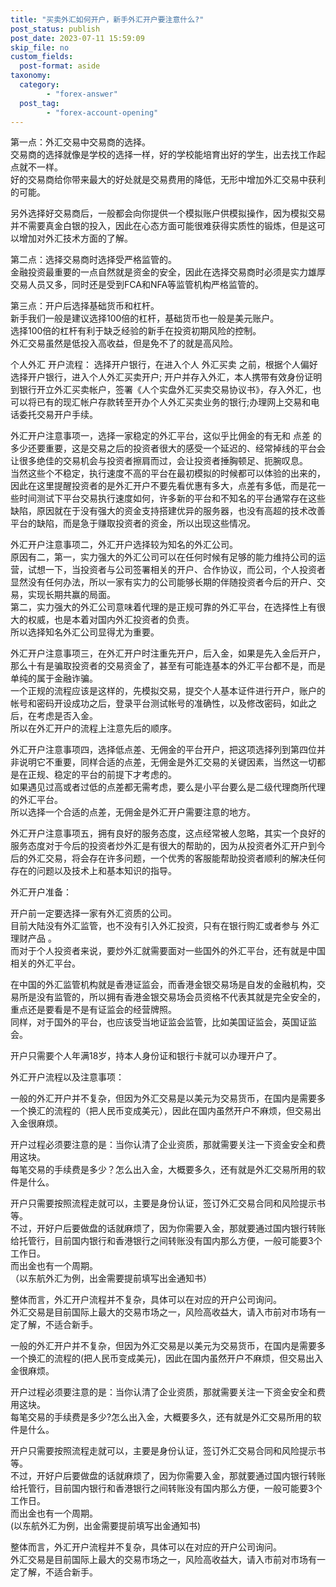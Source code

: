 ```yaml
---
title: "买卖外汇如何开户，新手外汇开户要注意什么?"
post_status: publish
post_date: 2023-07-11 15:59:09
skip_file: no
custom_fields: 
  post-format: aside
taxonomy:
  category:
        - "forex-answer"
  post_tag:
        - "forex-account-opening"
---
```


第一点：外汇交易中交易商的选择。  
交易商的选择就像是学校的选择一样，好的学校能培育出好的学生，出去找工作起点就不一样。  
好的交易商给你带来最大的好处就是交易费用的降低，无形中增加外汇交易中获利的可能。

另外选择好交易商后，一般都会向你提供一个模拟账户供模拟操作，因为模拟交易并不需要真金白银的投入，因此在心态方面可能很难获得实质性的锻炼，但是这可以增加对外汇技术方面的了解。

第二点：选择交易商时选择受严格监管的。  
金融投资最重要的一点自然就是资金的安全，因此在选择交易商时必须是实力雄厚交易人员又多，同时还是受到FCA和NFA等监管机构严格监管的。

第三点：开户后选择基础货币和杠杆。  
新手我们一般是建议选择100倍的杠杆，基础货币也一般是美元账户。  
选择100倍的杠杆有利于缺乏经验的新手在投资初期风险的控制。  
外汇交易虽然是低投入高收益，但是免不了的就是高风险。

个人外汇 开户流程： 选择开户银行，在进入个人 外汇买卖 之前，根据个人偏好选择开户银行，进入个人外汇买卖开户; 开户并存入外汇，本人携带有效身份证明到银行开立外汇买卖帐户，签署《人个实盘外汇买卖交易协议书》，存入外汇，也可以将已有的现汇帐户存款转至开办个人外汇买卖业务的银行;办理网上交易和电话委托交易开户手续。

外汇开户注意事项一，选择一家稳定的外汇平台，这似乎比佣金的有无和 点差 的多少还要重要，这是交易之后的投资者很大的感受一个延迟的、经常掉线的平台会让很多绝佳的交易机会与投资者擦肩而过，会让投资者捶胸顿足、扼腕叹息。  
当然这些个不稳定，执行速度不高的平台在最初模拟的时候都可以体验的出来的，因此在这里提醒投资者的是外汇开户不要先看优惠有多大，点差有多低，而是花一些时间测试下平台交易执行速度如何，许多新的平台和不知名的平台通常存在这些缺陷，原因就在于没有强大的资金支持搭建优异的服务器，也没有高超的技术改善平台的缺陷，而是急于赚取投资者的资金，所以出现这些情况。

外汇开户注意事项二，外汇开户选择较为知名的外汇公司。  
原因有二，第一，实力强大的外汇公司可以在任何时候有足够的能力维持公司的运营，试想一下，当投资者与公司签署相关的开户、合作协议，而公司，个人投资者显然没有任何办法，所以一家有实力的公司能够长期的伴随投资者今后的开户、交易，实现长期共赢的局面。  
第二，实力强大的外汇公司意味着代理的是正规可靠的外汇平台，在选择性上有很大的权威，也是本着对国内外汇投资者的负责。  
所以选择知名外汇公司显得尤为重要。

外汇开户注意事项三，在外汇开户时注重先开户，后入金，如果是先入金后开户，那么十有是骗取投资者的交易资金了，甚至有可能连基本的外汇平台都不是，而是单纯的属于金融诈骗。  
一个正规的流程应该是这样的，先模拟交易，提交个人基本证件进行开户，账户的帐号和密码开设成功之后，登录平台测试帐号的准确性，以及修改密码，如此之后，在考虑是否入金。  
所以在外汇开户的流程上注意先后的顺序。

外汇开户注意事项四，选择低点差、无佣金的平台开户，把这项选择列到第四位并非说明它不重要，同样合适的点差，无佣金是外汇交易的关键因素，当然这一切都是在正规、稳定的平台的前提下才考虑的。  
如果遇见过高或者过低的点差都无需考虑，要么是小平台要么是二级代理商所代理的外汇平台。  
所以选择一个合适的点差，无佣金是外汇开户需要注意的地方。

外汇开户注意事项五，拥有良好的服务态度，这点经常被人忽略，其实一个良好的服务态度对于今后的投资者炒外汇是有很大的帮助的，因为从投资者外汇开户到今后的外汇交易，将会存在许多问题，一个优秀的客服能帮助投资者顺利的解决任何存在的问题以及技术上和基本知识的指导。

外汇开户准备：

开户前一定要选择一家有外汇资质的公司。  
目前大陆没有外汇监管，也不没有引入外汇投资，只有在银行购汇或者参与 外汇理财产品 。  
而对于个人投资者来说，要炒外汇就需要面对一些国外的外汇平台，还有就是中国相关的外汇平台。

在中国的外汇监管机构就是香港证监会，而香港金银交易场是自发的金融机构，交易所是没有监管的，所以拥有香港金银交易场会员资格不代表其就是完全安全的，重点还是要看是不是有证监会的经营牌照。  
同样，对于国外的平台，也应该受当地证监会监管，比如美国证监会，英国证监会。

开户只需要个人年满18岁，持本人身份证和银行卡就可以办理开户了。

外汇开户流程以及注意事项：

一般的外汇开户并不复杂，但因为外汇交易是以美元为交易货币，在国内是需要多一个换汇的流程的（把人民币变成美元），因此在国内虽然开户不麻烦，但交易出入金很麻烦。

开户过程必须要注意的是：当你认清了企业资质，那就需要关注一下资金安全和费用这块。  
每笔交易的手续费是多少？怎么出入金，大概要多久，还有就是外汇交易所用的软件是什么。

开户只需要按照流程走就可以，主要是身份认证，签订外汇交易合同和风险提示书等。  
不过，开好户后要做盘的话就麻烦了，因为你需要入金，那就要通过国内银行转账给托管行，目前国内银行和香港银行之间转账没有国内那么方便，一般可能要3个工作日。  
而出金也有一个周期。  
（以东航外汇为例，出金需要提前填写出金通知书）

整体而言，外汇开户流程并不复杂，具体可以在对应的开户公司询问。  
外汇交易是目前国际上最大的交易市场之一，风险高收益大，请入市前对市场有一定了解，不适合新手。

一般的外汇开户并不复杂，但因为外汇交易是以美元为交易货币，在国内是需要多一个换汇的流程的(把人民币变成美元)，因此在国内虽然开户不麻烦，但交易出入金很麻烦。

开户过程必须要注意的是：当你认清了企业资质，那就需要关注一下资金安全和费用这块。  
每笔交易的手续费是多少?怎么出入金，大概要多久，还有就是外汇交易所用的软件是什么。

开户只需要按照流程走就可以，主要是身份认证，签订外汇交易合同和风险提示书等。  
不过，开好户后要做盘的话就麻烦了，因为你需要入金，那就要通过国内银行转账给托管行，目前国内银行和香港银行之间转账没有国内那么方便，一般可能要3个工作日。  
而出金也有一个周期。  
(以东航外汇为例，出金需要提前填写出金通知书)

整体而言，外汇开户流程并不复杂，具体可以在对应的开户公司询问。  
外汇交易是目前国际上最大的交易市场之一，风险高收益大，请入市前对市场有一定了解，不适合新手。
